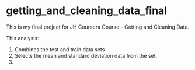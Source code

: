 # getting_and_cleaning_data_final
This is my final project for JH Coursera Course - Getting and Cleaning Data.

This analysis:
1. Combines the test and train data sets
2. Selects the mean and standard deviation data from the set.
3. 